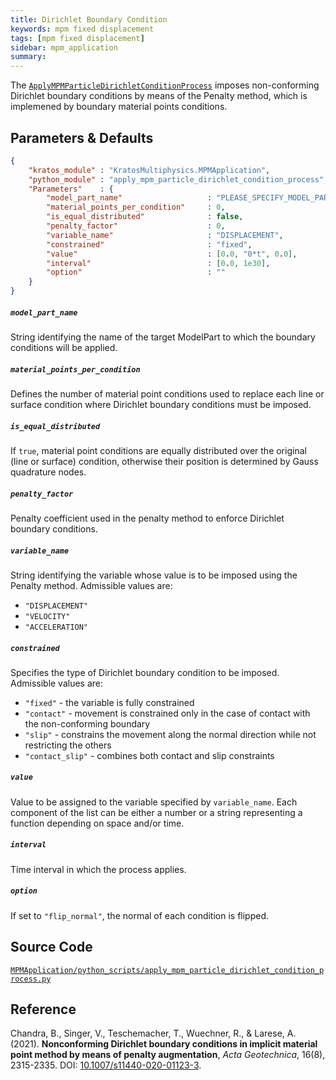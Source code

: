 ```yaml
---
title: Dirichlet Boundary Condition
keywords: mpm fixed displacement
tags: [mpm fixed displacement]
sidebar: mpm_application
summary: 
---
```


The [`ApplyMPMParticleDirichletConditionProcess`](https://github.com/KratosMultiphysics/Kratos/blob/master/applications/MPMApplication/python_scripts/apply_mpm_particle_dirichlet_condition_process.py) imposes non-conforming Dirichlet boundary conditions by means of the Penalty method, which is implemened by boundary material points conditions.

## Parameters & Defaults

```json
{
    "kratos_module" : "KratosMultiphysics.MPMApplication",
    "python_module" : "apply_mpm_particle_dirichlet_condition_process",
    "Parameters"    : {
        "model_part_name"                   : "PLEASE_SPECIFY_MODEL_PART_NAME",
        "material_points_per_condition"     : 0,
        "is_equal_distributed"              : false,
        "penalty_factor"                    : 0,
        "variable_name"                     : "DISPLACEMENT",
        "constrained"                       : "fixed",
        "value"                             : [0.0, "0*t", 0.0],
        "interval"                          : [0.0, 1e30],
        "option"                            : ""
    }
}
```

##### `model_part_name`
String identifying the name of the target ModelPart to which the boundary conditions will be applied.

##### `material_points_per_condition`
Defines the number of material point conditions used to replace each line or surface condition where Dirichlet boundary conditions must be imposed.

##### `is_equal_distributed`
If `true`, material point conditions are equally distributed over the original (line or surface) condition, otherwise their position is determined by Gauss quadrature nodes.

##### `penalty_factor`
Penalty coefficient used in the penalty method to enforce Dirichlet boundary conditions.

##### `variable_name`
String identifying the variable whose value is to be imposed using the Penalty method.
Admissible values are:
* `"DISPLACEMENT"`
* `"VELOCITY"`
* `"ACCELERATION"`

##### `constrained`
Specifies the type of Dirichlet boundary condition to be imposed. Admissible values are:
* `"fixed"` - the variable is fully constrained
* `"contact"` - movement is constrained only in the case of contact with the non-conforming boundary
* `"slip"` - constrains the movement along the normal direction while not restricting the others
* `"contact_slip"` - combines both contact and slip constraints

##### `value`
Value to be assigned to the variable specified by `variable_name`. Each component of the list can be either a number or a string representing a function depending on space and/or time.

##### `interval`
Time interval in which the process applies.

##### `option`
If set to `"flip_normal"`, the normal of each condition is flipped.

## Source Code

[<i class="fa fa-github"></i> `MPMApplication/python_scripts/apply_mpm_particle_dirichlet_condition_process.py`](https://github.com/KratosMultiphysics/Kratos/blob/master/applications/MPMApplication/python_scripts/apply_mpm_particle_dirichlet_condition_process.py)

## Reference

Chandra, B., Singer, V., Teschemacher, T., Wuechner, R., & Larese, A. (2021). **Nonconforming Dirichlet boundary conditions in implicit material point method by means of penalty augmentation**, *Acta Geotechnica*, 16(8), 2315-2335. DOI: <a href="https://doi.org/10.1007/s11440-020-01123-3">10.1007/s11440-020-01123-3</a>.
